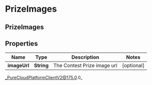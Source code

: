 # PrizeImages

## PrizeImages

## Properties

|Name | Type | Description | Notes|
|------------ | ------------- | ------------- | -------------|
| **imageUrl** | **String** | The Contest Prize image url | [optional] |



_PureCloudPlatformClientV2@175.0.0_
